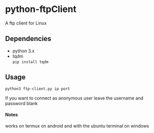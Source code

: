 # python-ftpClient
A ftp client for Linux

## Dependencies

* python 3.x
* tqdm <br>
`pip install tqdm`

## Usage

```
python3 ftp-client.py ip port
```

If you want to connect as anonymous user leave the username and password blank
#### Notes
works on termux on android and with the ubuntu terminal on windows
